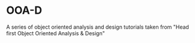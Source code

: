 # OOA-D
A series of object oriented analysis and design tutorials taken from "Head first Object Oriented Analysis & Design"